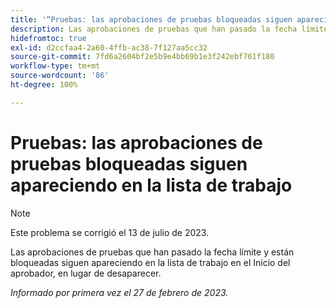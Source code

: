 ```yaml
---
title: '“Pruebas: las aprobaciones de pruebas bloqueadas siguen apareciendo en la lista de trabajo”'
description: Las aprobaciones de pruebas que han pasado la fecha límite y están bloqueadas siguen apareciendo en la lista de trabajo en el Inicio del aprobador, en lugar de desaparecer.
hidefromtoc: true
exl-id: d2ccfaa4-2a60-4ffb-ac38-7f127aa5cc32
source-git-commit: 7fd6a2604bf2e5b9e4bb69b1e3f242ebf761f180
workflow-type: tm+mt
source-wordcount: '86'
ht-degree: 100%

---
```


# Pruebas: las aprobaciones de pruebas bloqueadas siguen apareciendo en la lista de trabajo

<!--This issue is on the WF and WFP TOC-->

>[!NOTE]
>
>Este problema se corrigió el 13 de julio de 2023.

Las aprobaciones de pruebas que han pasado la fecha límite y están bloqueadas siguen apareciendo en la lista de trabajo en el Inicio del aprobador, en lugar de desaparecer.

_Informado por primera vez el 27 de febrero de 2023._
